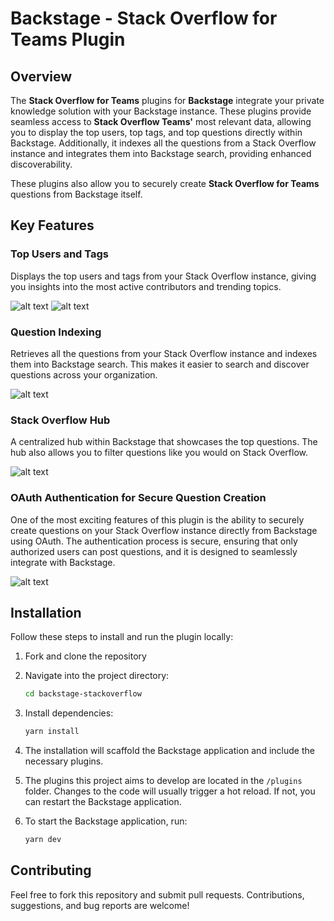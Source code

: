 
# Backstage - Stack Overflow for Teams Plugin

## Overview

The **Stack Overflow for Teams** plugins for **Backstage** integrate your private knowledge solution with your Backstage instance. These plugins provide seamless access to **Stack Overflow Teams'** most relevant data, allowing you to display the top users, top tags, and top questions directly within Backstage. Additionally, it indexes all the questions from a Stack Overflow instance and integrates them into Backstage search, providing enhanced discoverability.

These plugins also allow you to securely create **Stack Overflow for Teams** questions from Backstage itself.

## Key Features

### Top Users and Tags
Displays the top users and tags from your Stack Overflow instance, giving you insights into the most active contributors and trending topics.

![alt text](https://i.imgur.com/vsCQUx2.png)
![alt text](https://i.imgur.com/Wd2mzfa.png)

### Question Indexing
Retrieves all the questions from your Stack Overflow instance and indexes them into Backstage search. This makes it easier to search and discover questions across your organization.

![alt text](https://i.imgur.com/HLKNAZb.png)

### Stack Overflow Hub
A centralized hub within Backstage that showcases the top questions. The hub also allows you to filter questions like you would on Stack Overflow.

![alt text](https://i.imgur.com/WUJMl48.png)

### OAuth Authentication for Secure Question Creation
One of the most exciting features of this plugin is the ability to securely create questions on your Stack Overflow instance directly from Backstage using OAuth. The authentication process is secure, ensuring that only authorized users can post questions, and it is designed to seamlessly integrate with Backstage.

![alt text](https://i.imgur.com/8VxMDys.png)

## Installation

Follow these steps to install and run the plugin locally:

1. Fork and clone the repository
    
2.  Navigate into the project directory:
    
    ```bash
    cd backstage-stackoverflow
    
    ```
    
3.  Install dependencies:
    
    ```bash
    yarn install
    
    ```
    
4.  The installation will scaffold the Backstage application and include the necessary plugins. 
    
5.  The plugins this project aims to develop are located in the `/plugins` folder. Changes to the code will usually trigger a hot reload. If not, you can restart the Backstage application.
    
6.  To start the Backstage application, run:
    
    ```bash
    yarn dev
    
    ```
    
## Contributing

Feel free to fork this repository and submit pull requests. Contributions, suggestions, and bug reports are welcome!
